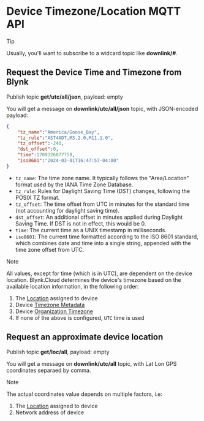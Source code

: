 # Device Timezone/Location MQTT API

> [!TIP]
> Usually, you'll want to subscribe to a widcard topic like **downlink/#**.

## Request the Device Time and Timezone from Blynk

Publish topic **get/utc/all/json**, payload: empty

You will get a message on **downlink/utc/all/json** topic, with JSON-encoded payload:

```json
{
    "tz_name":"America/Goose_Bay",
    "tz_rule":"AST4ADT,M3.2.0,M11.1.0",
    "tz_offset":-240,
    "dst_offset":0,
    "time":1709326077759,
    "iso8601":"2024-03-01T16:47:57-04:00"
}
```

- `tz_name`: The time zone name. It typically follows the "Area/Location" format used by the IANA Time Zone Database.
- `tz_rule`: Rules for Daylight Saving Time (DST) changes, following the POSIX TZ format.
- `tz_offset`: The time offset from UTC in minutes for the standard time (not accounting for daylight saving time).
- `dst_offset`: An additional offset in minutes applied during Daylight Saving Time. If DST is not in effect, this would be 0.
- `time`: The current time as a UNIX timestamp in milliseconds.
- `iso8601`: The current time formatted according to the ISO 8601 standard, which combines date and time into a single string, appended with the time zone offset from UTC.

> [!NOTE]
> All values, except for time (which is in UTC), are dependent on the device location.
> Blynk.Cloud determines the device's timezone based on the available location information, in the following order:
> 1. The [Location](../../blynk.console/locations/locations.md) assigned to device
> 2. Device [Timezone Metadata](../../blynk.console/templates/metadata/README.md#basic-metadata-types)
> 3. Device [Organization Timezone](../../blynk.console/settings/organization-settings/general.md)
> 4. If none of the above is configured, `UTC` time is used

## Request an approximate device location

Publish topic **get/loc/all**, payload: empty

You will get a message on **downlink/utc/all** topic, with Lat Lon GPS coordinates separaed by comma.

> [!NOTE]
> The actual coordinates value depends on multiple factors, i.e:
> 1. The [Location](../../blynk.console/locations/locations.md) assigned to device
> 2. Network address of device

